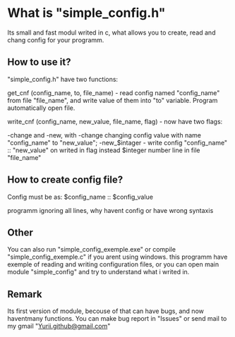 What is "simple_config.h"
========================

Its small and fast modul writed in c, what allows you to create, read and chang config for your programm.

How to use it?
----------------
"simple_config.h" have two functions: 

get_cnf (config_name, to, file_name) - read config named "config_name" from file "file_name", and write value of them into "to" variable. Program automatically open file.

write_cnf (config_name, new_value, file_name, flag) - now have two flags: 

-change and -new, with -change changing config value with name "config_name" to "new_value";
-new_$intager - write config "config_name" :: "new_value" on writed in flag instead $integer number line in file "file_name"

How to create config file?
--------------------------
Config must be as:
$config_name :: $config_value

programm ignoring all lines, why havent config or have wrong syntaxis

Other
-----
You can also run "simple_config_exemple.exe" or compile "simple_config_exemple.c" if you arent using windows. this programm have exemple of reading and writing configuration files, or you can open main module "simple_config" and try to understand what i writed in.

Remark
------
Its first version of module, becouse of that can have bugs, and now haventmany functions. 
You can make bug report in "Issues" or send mail to my gmail "Yurii.github@gmail.com"